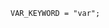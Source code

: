 <!-- This file is generated automatically by infrastructure scripts. Please don't edit by hand. -->

```{ .ebnf .slang-ebnf #VAR_KEYWORD }
VAR_KEYWORD = "var";
```
